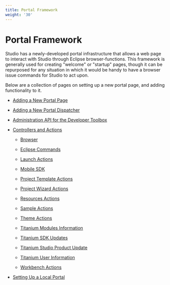 ```yaml
---
title: Portal Framework
weight: '30'
---
```


# Portal Framework

Studio has a newly-developed portal infrastructure that allows a web page to interact with Studio through Eclipse browser-functions. This framework is generally used for creating "welcome" or "startup" pages, though it can be repurposed for any situation in which it would be handy to have a browser issue commands for Studio to act upon.

Below are a collection of pages on setting up a new portal page, and adding functionality to it.

* [Adding a New Portal Page](/guide/Axway_Appcelerator_Studio/Axway_Appcelerator_Studio_Guide/SDK/Portal_Framework/Adding_a_New_Portal_Page/)

* [Adding a New Portal Dispatcher](/guide/Axway_Appcelerator_Studio/Axway_Appcelerator_Studio_Guide/SDK/Portal_Framework/Adding_a_New_Portal_Dispatcher/)

* [Administration API for the Developer Toolbox](/guide/Axway_Appcelerator_Studio/Axway_Appcelerator_Studio_Guide/SDK/Portal_Framework/Administration_API_for_the_Developer_Toolbox/)

* [Controllers and Actions](/guide/Axway_Appcelerator_Studio/Axway_Appcelerator_Studio_Guide/SDK/Portal_Framework/Controllers_and_Actions/)

    * [Browser](/guide/Axway_Appcelerator_Studio/Axway_Appcelerator_Studio_Guide/SDK/Portal_Framework/Controllers_and_Actions/Browser/)

    * [Eclipse Commands](/guide/Axway_Appcelerator_Studio/Axway_Appcelerator_Studio_Guide/SDK/Portal_Framework/Controllers_and_Actions/Eclipse_Commands/)

    * [Launch Actions](/guide/Axway_Appcelerator_Studio/Axway_Appcelerator_Studio_Guide/SDK/Portal_Framework/Controllers_and_Actions/Launch_Actions/)

    * [Mobile SDK](/guide/Axway_Appcelerator_Studio/Axway_Appcelerator_Studio_Guide/SDK/Portal_Framework/Controllers_and_Actions/Mobile_SDK/)

    * [Project Template Actions](/guide/Axway_Appcelerator_Studio/Axway_Appcelerator_Studio_Guide/SDK/Portal_Framework/Controllers_and_Actions/Project_Template_Actions/)

    * [Project Wizard Actions](/guide/Axway_Appcelerator_Studio/Axway_Appcelerator_Studio_Guide/SDK/Portal_Framework/Controllers_and_Actions/Project_Wizard_Actions/)

    * [Resources Actions](/guide/Axway_Appcelerator_Studio/Axway_Appcelerator_Studio_Guide/SDK/Portal_Framework/Controllers_and_Actions/Resources_Actions/)

    * [Sample Actions](/guide/Axway_Appcelerator_Studio/Axway_Appcelerator_Studio_Guide/SDK/Portal_Framework/Controllers_and_Actions/Sample_Actions/)

    * [Theme Actions](/guide/Axway_Appcelerator_Studio/Axway_Appcelerator_Studio_Guide/SDK/Portal_Framework/Controllers_and_Actions/Theme_Actions/)

    * [Titanium Modules Information](/guide/Axway_Appcelerator_Studio/Axway_Appcelerator_Studio_Guide/SDK/Portal_Framework/Controllers_and_Actions/Titanium_Modules_Information/)

    * [Titanium SDK Updates](/guide/Axway_Appcelerator_Studio/Axway_Appcelerator_Studio_Guide/SDK/Portal_Framework/Controllers_and_Actions/Titanium_SDK_Updates/)

    * [Titanium Studio Product Update](/guide/Axway_Appcelerator_Studio/Axway_Appcelerator_Studio_Guide/SDK/Portal_Framework/Controllers_and_Actions/Titanium_Studio_Product_Update/)

    * [Titanium User Information](/guide/Axway_Appcelerator_Studio/Axway_Appcelerator_Studio_Guide/SDK/Portal_Framework/Controllers_and_Actions/Titanium_User_Information/)

    * [Workbench Actions](/guide/Axway_Appcelerator_Studio/Axway_Appcelerator_Studio_Guide/SDK/Portal_Framework/Controllers_and_Actions/Workbench_Actions/)

* [Setting Up a Local Portal](/guide/Axway_Appcelerator_Studio/Axway_Appcelerator_Studio_Guide/SDK/Portal_Framework/Setting_Up_a_Local_Portal/)
